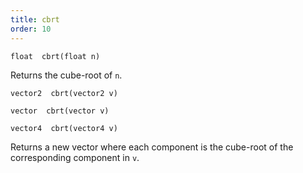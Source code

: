 ```yaml
---
title: cbrt
order: 10
---
```

`float  cbrt(float n)`

Returns the cube-root of `n`.

`vector2  cbrt(vector2 v)`

`vector  cbrt(vector v)`

`vector4  cbrt(vector4 v)`

Returns a new vector where each component is the cube-root of the corresponding component in `v`.
